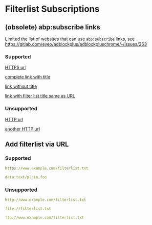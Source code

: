 # Filterlist Subscriptions

## (obsolete) abp:subscribe links

Limited the list of websites that can use `abp:subscribe` links, see https://gitlab.com/eyeo/adblockplus/adblockpluschrome/-/issues/263

### Supported

[HTTPS url](https://subscribe.adblockplus.org?location=https%3A//raw.githubusercontent.com/cjx82630/cjxlist/master/cjx-annoyance.txt)

[complete link with title](https://subscribe.adblockplus.org?location=https%3A%2F%2Fexample.com%2Ffoo.txt&amp;title=foo)

[link without title](https://subscribe.adblockplus.org?location=https%3A%2F%2Fexample.com%2Ffoo.txt)

[link with filter list title same as URL](https://subscribe.adblockplus.org?location=https%3A%2F%2Fexample.com%2Ffoo.txt&amp;title=https%3A%2F%2Fexample.com%2Ffoo.txt)

### Unsupported

[HTTP url](https://subscribe.adblockplus.org?location=http%3A//raw.githubusercontent.com/cjx82630/cjxlist/master/cjx-annoyance.txt)

[another HTTP url](https://subscribe.adblockplus.org?location=http%3A%2F%2Fexample.com%2Ffoo.txt&amp;title=foo)

## Add filterlist via URL

### Supported

```yml title=HTTPS_url
https://www.example.com/filterlist.txt
```

```yml title=data_url
data:text/plain,foo
```

### Unsupported

```yml title=HTTP_url
http://www.example.com/filterlist.txt
```

```yml title=file_url
file://filterlist.txt
```

```yml title=ftp_protocol
ftp://www.example.com/filterlist.txt
```

